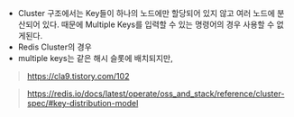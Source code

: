 
- Cluster 구조에서는 Key들이 하나의 노드에만 할당되어 있지 않고 여러 노드에 분산되어 있다. 때문에 Multiple Keys를 입력할 수 있는 명령어의 경우 사용할 수 없게된다. 
- Redis Cluster의 경우 
- multiple keys는 같은 해시 슬롯에 배치되지만, 


> https://cla9.tistory.com/102

> https://redis.io/docs/latest/operate/oss_and_stack/reference/cluster-spec/#key-distribution-model
